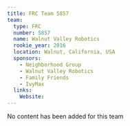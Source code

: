 ```yaml
---
title: FRC Team 5857
team:
  type: FRC
  number: 5857
  name: Walnut Valley Robotics
  rookie_year: 2016
  location: Walnut, California, USA
  sponsors:
    - Neighborhood Group
    - Walnut Valley Robotics
    - Family Friends
    - IvyMax
  links:
    Website: 
---
```

No content has been added for this team